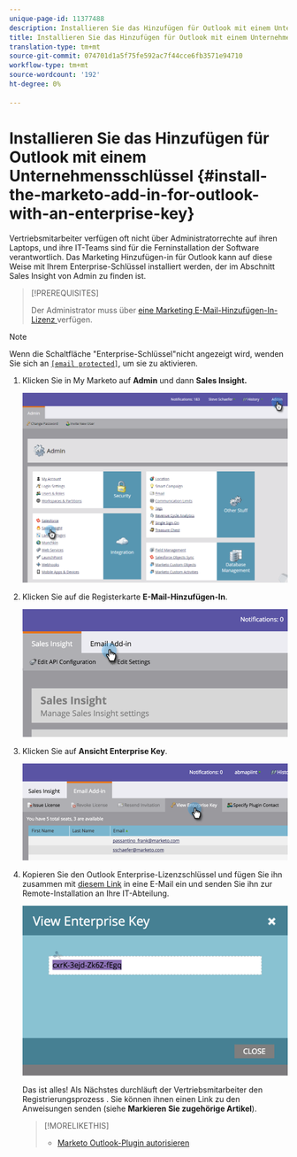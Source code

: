 ```yaml
---
unique-page-id: 11377488
description: Installieren Sie das Hinzufügen für Outlook mit einem Unternehmensschlüssel - Marketing Docs - Produktdokumentation
title: Installieren Sie das Hinzufügen für Outlook mit einem Unternehmensschlüssel
translation-type: tm+mt
source-git-commit: 074701d1a5f75fe592ac7f44cce6fb3571e94710
workflow-type: tm+mt
source-wordcount: '192'
ht-degree: 0%

---
```



# Installieren Sie das Hinzufügen für Outlook mit einem Unternehmensschlüssel {#install-the-marketo-add-in-for-outlook-with-an-enterprise-key}

Vertriebsmitarbeiter verfügen oft nicht über Administratorrechte auf ihren Laptops, und ihre IT-Teams sind für die Ferninstallation der Software verantwortlich. Das Marketing Hinzufügen-in für Outlook kann auf diese Weise mit Ihrem Enterprise-Schlüssel installiert werden, der im Abschnitt Sales Insight von Admin zu finden ist.

>[!PREREQUISITES]
>
>Der Administrator muss über [eine Marketing E-Mail-Hinzufügen-In-Lizenz ](issue-a-marketo-email-add-in-license.md) verfügen.

>[!NOTE]
>
>Wenn die Schaltfläche &quot;Enterprise-Schlüssel&quot;nicht angezeigt wird, wenden Sie sich an [`[email protected]`](http://docs.marketo.com/cdn-cgi/l/email-protection#1c6f696c6c736e685c717d6e77796873327f7371), um sie zu aktivieren.

1. Klicken Sie in My Marketo auf **Admin** und dann **Sales Insight.**

   ![](assets/image2016-7-25-14-3a22-3a12.png)

1. Klicken Sie auf die Registerkarte **E-Mail-Hinzufügen-In**.

   ![](assets/image2016-7-25-14-3a23-3a57.png)

1. Klicken Sie auf **Ansicht Enterprise Key**.

   ![](assets/image2016-7-25-14-3a35-3a38.png)

1. Kopieren Sie den Outlook Enterprise-Lizenzschlüssel und fügen Sie ihn zusammen mit [diesem Link](marketo-outlook-plugin-installation-by-it.md) in eine E-Mail ein und senden Sie ihn zur Remote-Installation an Ihre IT-Abteilung.

   ![](assets/image2016-7-25-14-3a39-3a9.png)

   Das ist alles! Als Nächstes durchläuft der Vertriebsmitarbeiter den Registrierungsprozess [](authorize-the-marketo-outlook-plugin.md). Sie können ihnen einen Link zu den Anweisungen senden (siehe **Markieren Sie zugehörige Artikel**).

   >[!MORELIKETHIS]
   >
   >
   >    
   >    
   >    * [Marketo Outlook-Plugin autorisieren](authorize-the-marketo-outlook-plugin.md)


